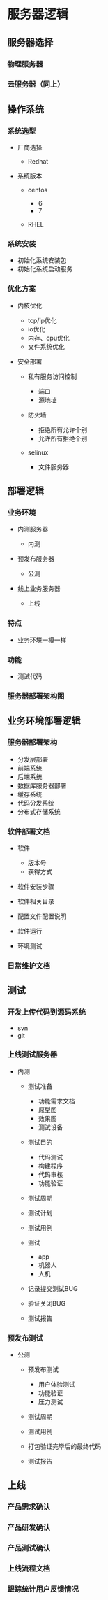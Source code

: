 # 服务器逻辑

## 服务器选择

### 物理服务器

### 云服务器（同上）

## 操作系统

### 系统选型

- 厂商选择

	- Redhat

- 系统版本

	- centos

		- 6
		- 7

	- RHEL

### 系统安装

- 初始化系统安装包
- 初始化系统启动服务

### 优化方案

- 内核优化

	- tcp/ip优化
	- io优化
	- 内存、cpu优化
	- 文件系统优化

- 安全部署

	- 私有服务访问控制

		- 端口
		- 源地址

	- 防火墙

		- 拒绝所有允许个别
		- 允许所有拒绝个别

	- selinux

		- 文件服务器

## 部署逻辑

### 业务环境

- 内测服务器

	- 内测

- 预发布服务器

	- 公测

- 线上业务服务器

	- 上线

### 特点

- 业务环境一模一样

### 功能

- 测试代码

### 服务器部署架构图

## 业务环境部署逻辑

### 服务器部署架构

- 分发层部署
- 前端系统
- 后端系统
- 数据库服务器部署
- 缓存系统
- 代码分发系统
- 分布式存储系统

### 软件部署文档

- 软件

	- 版本号
	- 获得方式

- 软件安装步骤
- 软件相关目录
- 配置文件配置说明
- 软件运行
- 环境测试

### 日常维护文档

## 测试

### 开发上传代码到源码系统

- svn
- git

### 上线测试服务器

- 内测

	- 测试准备

		- 功能需求文档
		- 原型图
		- 效果图
		- 测试设备

	- 测试目的

		- 代码测试
		- 构建程序
		- 代码审核
		- 功能验证

	- 测试周期
	- 测试计划
	- 测试用例
	- 测试

		- app
		- 机器人
		- 人机

	- 记录提交测试BUG
	- 验证关闭BUG
	- 测试报告

### 预发布测试

- 公测

	- 预发布测试

		- 用户体验测试
		- 功能验证
		- 压力测试

	- 测试周期
	- 测试用例
	- 打包验证完毕后的最终代码
	- 测试报告

## 上线

### 产品需求确认

### 产品研发确认

### 产品测试确认

### 上线流程文档

### 跟踪统计用户反馈情况

